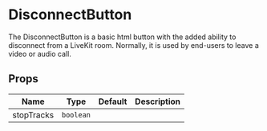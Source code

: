 <!--
!!!! Autogenerated File !!!!
This file was created by @livekit/components-docs-gen and should not be changed manually.
The contents of this file can be replaced at any time which would lead to the loss of all manual changes.
-->

# DisconnectButton

The DisconnectButton is a basic html button with the added ability to disconnect from a LiveKit room. Normally, it is used by end-users to leave a video or audio call.


## Props

| Name | Type | Default | Description |
| --- | --- | --- | --- |
| stopTracks | `boolean` |  |  |

